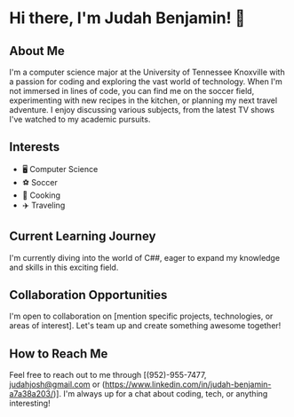 # Hi there, I'm Judah Benjamin! 👋

## About Me
I'm a computer science major at the University of Tennessee Knoxville with a passion for coding and exploring the vast world of technology. 
When I'm not immersed in lines of code, you can find me on the soccer field, experimenting with new recipes in the kitchen, or planning my next travel adventure. 
I enjoy discussing various subjects, from the latest TV shows I've watched to my academic pursuits.

## Interests
- 🖥️ Computer Science
- ⚽ Soccer
- 🍳 Cooking
- ✈️ Traveling

## Current Learning Journey
I'm currently diving into the world of C##, eager to expand my knowledge and skills in this exciting field.

## Collaboration Opportunities
I'm open to collaboration on [mention specific projects, technologies, or areas of interest]. Let's team up and create something awesome together!

## How to Reach Me
Feel free to reach out to me through [(952)-955-7477, judahjosh@gmail.com or (https://www.linkedin.com/in/judah-benjamin-a7a38a203/)]. I'm always up for a chat about coding, tech, or anything interesting!

<!-- Connect with me on social media or check out my personal website [optional] -->
